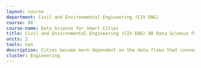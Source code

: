 ```yaml
---
layout: course 
department: Civil and Environmental Engineering (CIV ENG)
course: 88
course-name: Data Science for Smart Cities
title: Civil and Environmental Engineering (CIV ENG) 88 Data Science for Smart Cities
units: 2
tools: nan
description: Cities become more dependent on the data flows that connect infrastructures between themselves, and users to infrastructures. Design and operation of smart, efficient and resilient cities nowadays require data science skills. This course provides an introduction to working with data generated within transportation systems, power grids, communication networks, as well as collected via crowd-sensing and remote sensing technologies, to build demand- and supply-side urban services based on data analytics.
cluster: Engineering
---
```

